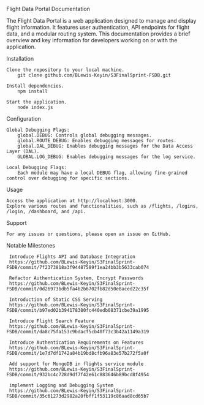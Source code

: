Flight Data Portal Documentation

The Flight Data Portal is a web application designed to manage and display flight information. It features user authentication, API endpoints for flight data, and a modular routing system. This documentation provides a brief overview and key information for developers working on or with the application.

Installation

    Clone the repository to your local machine.
        git clone github.com/BLewis-Keyin/S3FinalSprint-FSDB.git

    Install dependencies.
        npm install

    Start the application.
        node index.js

Configuration

    Global Debugging Flags:
        global.DEBUG: Controls global debugging messages.
        global.ROUTE_DEBUG: Enables debugging messages for routes.
        global.DAL_DEBUG: Enables debugging messages for the Data Access Layer (DAL).
        GLOBAL.LOG_DEBUG: Enables debugging messages for the log service.

    Local Debugging Flags:
        Each module may have a local DEBUG flag, allowing fine-grained control over debugging for specific sections.
Usage

    Access the application at http://localhost:3000.
    Explore various routes and functionalities, such as /flights, /logins, /login, /dashboard, and /api.

Support

    For any issues or questions, please open an issue on GitHub.

Notable Milestones

     Introduce Flights API and Database Integration
     https://github.com/BLewis-Keyin/S3FinalSprint-FSDB/commit/7f2373818a3f94487589f1ea24bb3b5633cab074

     Refactor Authentication System, Encrypt Passwords
     https://github.com/BLewis-Keyin/S3FinalSprint-FSDB/commit/0d26973bdb5fa4b2b6702fb82d50e8aced22c35f

     Introduction of Static CSS Serving
     https://github.com/BLewis-Keyin/S3FinalSprint-FSDB/commit/b97ed02b394178380fc440edb08371cbe39a1995

     Introduce Flight Search Feature
     https://github.com/BLewis-Keyin/S3FinalSprint-FSDB/commit/da8c75fa153c9bdacf5cb40f73c3b42a1149a319

     Introduce Authentication Requirements on Features
     https://github.com/BLewis-Keyin/S3FinalSprint-FSDB/commit/1e7d7df1742a84b19bd8cfb96a83e57b272f5a0f
     
     Add support for MongoDB in flights service module
     https://github.com/BLewis-Keyin/S3FinalSprint-FSDB/commit/932bc4c728d9df7f42e61c883646b89bcd8f4954

     implement Logging and Debugging System
     https://github.com/BLewis-Keyin/S3FinalSprint-FSDB/commit/35c61273d2982a20fbff1f53119c86aad8cd65b7



     
